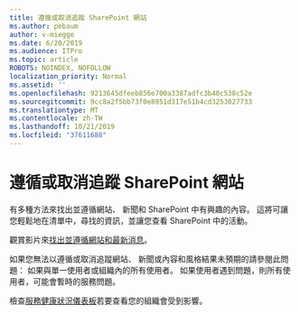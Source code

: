 ```yaml
---
title: 遵循或取消追蹤 SharePoint 網站
ms.author: pebaum
author: v-miegge
ms.date: 6/20/2019
ms.audience: ITPro
ms.topic: article
ROBOTS: NOINDEX, NOFOLLOW
localization_priority: Normal
ms.assetid: ''
ms.openlocfilehash: 9213645dfeeb856e700a3387adfc3b40c538c52e
ms.sourcegitcommit: 9cc8a2f5bb73f0e8951d317e51b4cd3253027733
ms.translationtype: MT
ms.contentlocale: zh-TW
ms.lasthandoff: 10/21/2019
ms.locfileid: "37611688"
---
```

# <a name="follow-or-un-follow-a-sharepoint-site"></a>遵循或取消追蹤 SharePoint 網站

有多種方法來找出並遵循網站、 新聞和 SharePoint 中有興趣的內容。 這將可讓您輕鬆地在清單中，尋找的資訊，並讓您查看 SharePoint 中的活動。

觀賞影片來[找出並遵循網站和最新消息](https://support.office.com/article/Video-Find-and-follow-sites-news-and-content-4411e38f-9bc5-4ecc-bd33-3dbe939ac84c)。

如果您無法以遵循或取消追蹤網站、 新聞或內容和風格結果未預期的請參閱此問題： 如果與單一使用者或組織內的所有使用者。 如果使用者遇到問題，則所有使用者，可能會暫時的服務問題。

檢查[服務健康狀況儀表板](https://admin.microsoft.com/AdminPortal/Home#/servicehealth)若要查看您的組織會受到影響。
